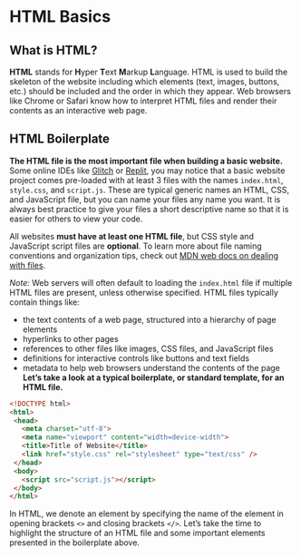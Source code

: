 # HTML Basics

## What is HTML?

**HTML** stands for **H**yper **T**ext **M**arkup **L**anguage. HTML is used to build the skeleton of the website including which elements (text, images, buttons, etc.) should be included and the order in which they appear. Web browsers like Chrome or Safari know how to interpret HTML files and render their contents as an interactive web page.

## HTML Boilerplate

**The HTML file is the most important file when building a basic website.** Some online IDEs like [Glitch](https://glitch.com/) or [Replit](https://replit.com/), you may notice that a basic website project comes pre-loaded with at least 3 files with the names `index.html`, `style.css`, and `script.js`. These are typical generic names an HTML, CSS, and JavaScript file, but you can name your files any name you want. It is always best practice to give your files a short descriptive name so that it is easier for others to view your code.

All websites **must have at least one HTML file**, but CSS style and JavaScript script files are **optional**. To learn more about file naming conventions and organization tips, check out [MDN web docs on dealing with files](https://developer.mozilla.org/en-US/docs/Learn/Getting_started_with_the_web/Dealing_with_files).

*Note:* Web servers will often default to loading the `index.html` file if multiple HTML files are present, unless otherwise specified.
HTML files typically contain things like:

- the text contents of a web page, structured into a hierarchy of page elements
- hyperlinks to other pages
- references to other files like images, CSS files, and JavaScript files
- definitions for interactive controls like buttons and text fields
- metadata to help web browsers understand the contents of the page
**Let’s take a look at a typical boilerplate, or standard template, for an HTML file.**

```html
<!DOCTYPE html>
<html>
 <head>
   <meta charset="utf-8">
   <meta name="viewport" content="width=device-width">
   <title>Title of Website</title>
   <link href="style.css" rel="stylesheet" type="text/css" />
 </head>
 <body>
   <script src="script.js"></script>
 </body>
</html>
```

In HTML, we denote an element by specifying the name of the element in opening brackets `<>` and closing brackets `</>`. Let’s take the time to highlight the structure of an HTML file and some important elements presented in the boilerplate above.
